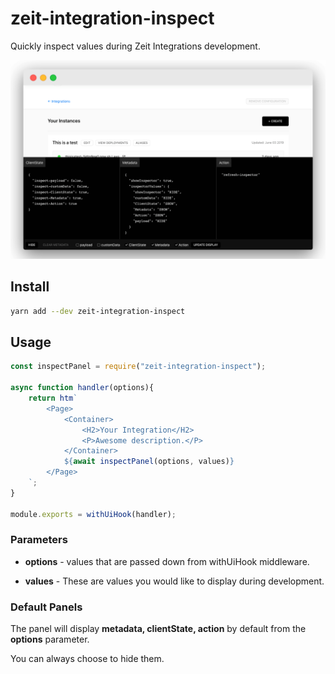 # zeit-integration-inspect

Quickly inspect values during Zeit Integrations development.

![Screenshot](./screen.png)

## Install

```bash
yarn add --dev zeit-integration-inspect
```

## Usage

```javascript
const inspectPanel = require("zeit-integration-inspect");

async function handler(options){
    return htm`
        <Page>
            <Container>
                <H2>Your Integration</H2>
                <P>Awesome description.</P>
            </Container>
            ${await inspectPanel(options, values)}
        </Page>
    `;
}

module.exports = withUiHook(handler);
```

### Parameters

- **options** - values that are passed down from withUiHook middleware.

- **values** - These are values you would like to display during development.

### Default Panels

The panel will display **metadata, clientState, action** by default from the **options** parameter.

You can always choose to hide them.
